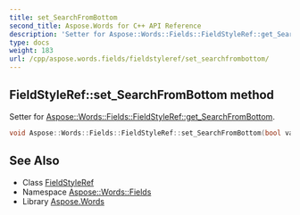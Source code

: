 ```yaml
---
title: set_SearchFromBottom
second_title: Aspose.Words for C++ API Reference
description: 'Setter for Aspose::Words::Fields::FieldStyleRef::get_SearchFromBottom.'
type: docs
weight: 183
url: /cpp/aspose.words.fields/fieldstyleref/set_searchfrombottom/
---
```

## FieldStyleRef::set_SearchFromBottom method


Setter for [Aspose::Words::Fields::FieldStyleRef::get_SearchFromBottom](../get_searchfrombottom/).

```cpp
void Aspose::Words::Fields::FieldStyleRef::set_SearchFromBottom(bool value)
```

## See Also

* Class [FieldStyleRef](../)
* Namespace [Aspose::Words::Fields](../../)
* Library [Aspose.Words](../../../)
